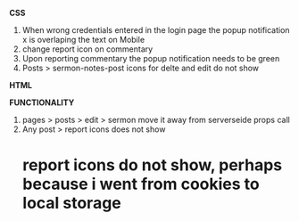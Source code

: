 **CSS**

1. When wrong credentials entered in the login page the popup notification x is overlaping the text on Mobile
2. change report icon on commentary
3. Upon reporting commentary the popup notification needs to be green
4. Posts > sermon-notes-post icons for delte and edit do not show

**HTML**

**FUNCTIONALITY**

1. pages > posts > edit > sermon move it away from serverseide props call
2. Any post > report icons does not show
   # report icons do not show, perhaps because i went from cookies to local storage
